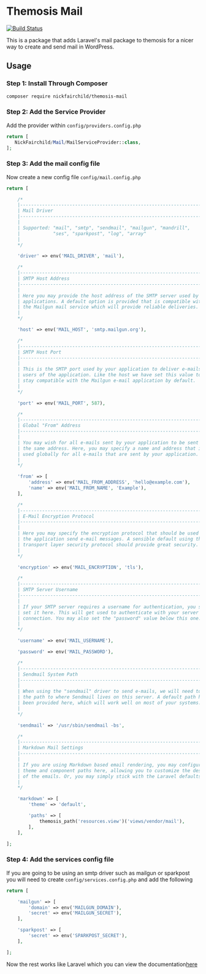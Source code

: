# Themosis Mail

[![Build Status](https://travis-ci.org/nickfairchild/themosis-mail.svg?branch=master)](https://travis-ci.org/nickfairchild/themosis-mail)

This is a package that adds Laravel's mail package to themosis for a nicer way to create and send mail in WordPress.

## Usage
### Step 1: Install Through Composer
```bash
composer require nickfairchild/themosis-mail
```

### Step 2: Add the Service Provider
 Add the provider within `config/providers.config.php`
 ```php
 return [
    NickFairchild/Mail/MailServiceProvider::class,
 ];
 ```

### Step 3: Add the mail config file
Now create a new config file `config/mail.config.php`
```php
return [

    /*
    |--------------------------------------------------------------------------
    | Mail Driver
    |--------------------------------------------------------------------------
    |
    | Supported: "mail", "smtp", "sendmail", "mailgun", "mandrill",
    |            "ses", "sparkpost", "log", "array"
    |
    */

    'driver' => env('MAIL_DRIVER', 'mail'),

    /*
    |--------------------------------------------------------------------------
    | SMTP Host Address
    |--------------------------------------------------------------------------
    |
    | Here you may provide the host address of the SMTP server used by your
    | applications. A default option is provided that is compatible with
    | the Mailgun mail service which will provide reliable deliveries.
    |
    */

    'host' => env('MAIL_HOST', 'smtp.mailgun.org'),

    /*
    |--------------------------------------------------------------------------
    | SMTP Host Port
    |--------------------------------------------------------------------------
    |
    | This is the SMTP port used by your application to deliver e-mails to
    | users of the application. Like the host we have set this value to
    | stay compatible with the Mailgun e-mail application by default.
    |
    */

    'port' => env('MAIL_PORT', 587),

    /*
    |--------------------------------------------------------------------------
    | Global "From" Address
    |--------------------------------------------------------------------------
    |
    | You may wish for all e-mails sent by your application to be sent from
    | the same address. Here, you may specify a name and address that is
    | used globally for all e-mails that are sent by your application.
    |
    */

    'from' => [
        'address' => env('MAIL_FROM_ADDRESS', 'hello@example.com'),
        'name' => env('MAIL_FROM_NAME', 'Example'),
    ],

    /*
    |--------------------------------------------------------------------------
    | E-Mail Encryption Protocol
    |--------------------------------------------------------------------------
    |
    | Here you may specify the encryption protocol that should be used when
    | the application send e-mail messages. A sensible default using the
    | transport layer security protocol should provide great security.
    |
    */

    'encryption' => env('MAIL_ENCRYPTION', 'tls'),

    /*
    |--------------------------------------------------------------------------
    | SMTP Server Username
    |--------------------------------------------------------------------------
    |
    | If your SMTP server requires a username for authentication, you should
    | set it here. This will get used to authenticate with your server on
    | connection. You may also set the "password" value below this one.
    |
    */

    'username' => env('MAIL_USERNAME'),

    'password' => env('MAIL_PASSWORD'),

    /*
    |--------------------------------------------------------------------------
    | Sendmail System Path
    |--------------------------------------------------------------------------
    |
    | When using the "sendmail" driver to send e-mails, we will need to know
    | the path to where Sendmail lives on this server. A default path has
    | been provided here, which will work well on most of your systems.
    |
    */

    'sendmail' => '/usr/sbin/sendmail -bs',

    /*
    |--------------------------------------------------------------------------
    | Markdown Mail Settings
    |--------------------------------------------------------------------------
    |
    | If you are using Markdown based email rendering, you may configure your
    | theme and component paths here, allowing you to customize the design
    | of the emails. Or, you may simply stick with the Laravel defaults!
    |
    */

    'markdown' => [
        'theme' => 'default',

        'paths' => [
            themosis_path('resources.view')('views/vendor/mail'),
        ],
    ],

];
```

### Step 4: Add the services config file
If you are going to be using an smtp driver such as mailgun or sparkpost you will need to create `config/services.config.php` and add the following
```php
return [

    'mailgun' => [
        'domain' => env('MAILGUN_DOMAIN'),
        'secret' => env('MAILGUN_SECRET'),
    ],

    'sparkpost' => [
        'secret' => env('SPARKPOST_SECRET'),
    ],

];
```

Now the rest works like Laravel which you can view the documentation[here](https://laravel.com/docs/5.4/mail)